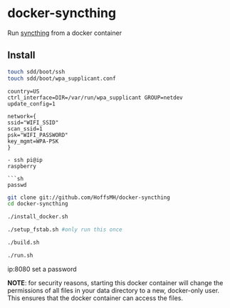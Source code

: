 # docker-syncthing

Run [syncthing](https://syncthing.net) from a docker container

## Install

```sh
touch sdd/boot/ssh
touch sdd/boot/wpa_supplicant.conf
```

```
country=US
ctrl_interface=DIR=/var/run/wpa_supplicant GROUP=netdev
update_config=1

network={
ssid="WIFI_SSID"
scan_ssid=1
psk="WIFI_PASSWORD"
key_mgmt=WPA-PSK
}

- ssh pi@ip
raspberry

```sh
passwd
```

```sh
git clone git://github.com/HoffsMH/docker-syncthing
cd docker-syncthing
```

```sh
./install_docker.sh
```

```sh
./setup_fstab.sh #only run this once
```

```sh
./build.sh
```

```sh
./run.sh
```

ip:8080
set a password

**NOTE**: for security reasons, starting this docker container will change the permissions of all files in your data directory to a new, docker-only user. This ensures that the docker container can access the files.

